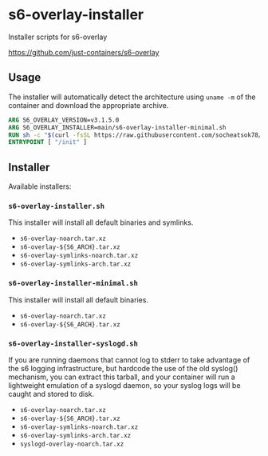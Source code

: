 # s6-overlay-installer

Installer scripts for s6-overlay

https://github.com/just-containers/s6-overlay

## Usage

The installer will automatically detect the architecture using `uname -m` of the container and download the appropriate archive.

```Dockerfile
ARG S6_OVERLAY_VERSION=v3.1.5.0
ARG S6_OVERLAY_INSTALLER=main/s6-overlay-installer-minimal.sh
RUN sh -c "$(curl -fsSL https://raw.githubusercontent.com/socheatsok78/s6-overlay-installer/${S6_OVERLAY_INSTALLER})"
ENTRYPOINT [ "/init" ]
```

## Installer

Available installers:

### `s6-overlay-installer.sh`

This installer will install all default binaries and symlinks.

- `s6-overlay-noarch.tar.xz`
- `s6-overlay-${S6_ARCH}.tar.xz`
- `s6-overlay-symlinks-noarch.tar.xz`
- `s6-overlay-symlinks-arch.tar.xz`

### `s6-overlay-installer-minimal.sh`

This installer will install all default binaries.

- `s6-overlay-noarch.tar.xz`
- `s6-overlay-${S6_ARCH}.tar.xz`

### `s6-overlay-installer-syslogd.sh`

If you are running daemons that cannot log to stderr to take advantage of the s6 logging infrastructure, but hardcode the use of the old syslog() mechanism, you can extract this tarball, and your container will run a lightweight emulation of a syslogd daemon, so your syslog logs will be caught and stored to disk.


- `s6-overlay-noarch.tar.xz`
- `s6-overlay-${S6_ARCH}.tar.xz`
- `s6-overlay-symlinks-noarch.tar.xz`
- `s6-overlay-symlinks-arch.tar.xz`
- `syslogd-overlay-noarch.tar.xz`
